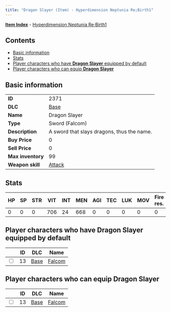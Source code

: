 ```yaml
---
title: "Dragon Slayer (Item) - Hyperdimension Neptunia Re;Birth1"
---
```


[**Item Index**](/neptunia/rb1/item/index.html) - [Hyperdimension Neptunia Re;Birth1](/neptunia/rb1)

## Contents

- [Basic information](#basic-information)
- [Stats](#stats)
- [Player characters who have **Dragon Slayer** equipped by default](#player-characters-who-have-dragon-slayer-equipped-by-default)
- [Player characters who can equip **Dragon Slayer**](#player-characters-who-can-equip-dragon-slayer)

## Basic information

|   |   |
| -- | -- |
| **ID** | 2371 |
| **DLC** | [Base](/neptunia/rb1/dlc/1-base.html) |
| **Name** | Dragon Slayer |
| **Type** | Sword (Falcom) |
| **Description** | A sword that slays dragons, thus the name. |
| **Buy Price** | 0 |
| **Sell Price** | 0 |
| **Max inventory** | 99 |
| **Weapon skill** | [Attack](/neptunia/rb1/skill/1-2401-attack.html) |

## Stats

| HP | SP | STR | VIT | INT | MEN | AGI | TEC | LUK | MOV | Fire res. | Ice res. | Wind res. | Lightning res. |
| -- | -- | --- | --- | --- | --- | --- | --- | --- | --- | --------- | -------- | --------- | -------------- |
| 0 | 0 | 0 | 706 | 24 | 668 | 0 | 0 | 0 | 0 | 0 | 0 | 0 | 0 |

## Player characters who have **Dragon Slayer** equipped by default

|    | ID | DLC | Name |
| -- | -- | --- | ---- |
| <input type="checkbox" id="rb1-player-1-13" class="trackbox" /> | 13 | [Base](/neptunia/rb1/dlc/1-base.html) | [Falcom](/neptunia/rb1/player/1-13-falcom.html) |

## Player characters who can equip **Dragon Slayer**

|    | ID | DLC | Name |
| -- | -- | --- | ---- |
| <input type="checkbox" id="rb1-player-1-13" class="trackbox" /> | 13 | [Base](/neptunia/rb1/dlc/1-base.html) | [Falcom](/neptunia/rb1/player/1-13-falcom.html) |
